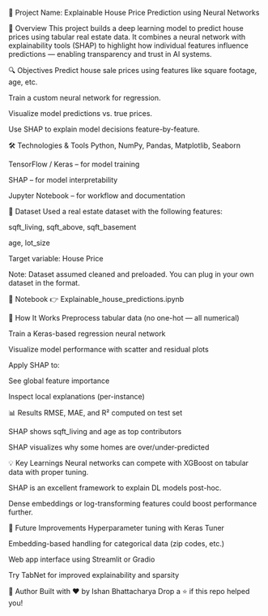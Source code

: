 📁 Project Name:
Explainable House Price Prediction using Neural Networks

🧠 Overview
This project builds a deep learning model to predict house prices using tabular real estate data. It combines a neural network with explainability tools (SHAP) to highlight how individual features influence predictions — enabling transparency and trust in AI systems.

🔍 Objectives
Predict house sale prices using features like square footage, age, etc.

Train a custom neural network for regression.

Visualize model predictions vs. true prices.

Use SHAP to explain model decisions feature-by-feature.

🛠️ Technologies & Tools
Python, NumPy, Pandas, Matplotlib, Seaborn

TensorFlow / Keras – for model training

SHAP – for model interpretability

Jupyter Notebook – for workflow and documentation

🧩 Dataset
Used a real estate dataset with the following features:

sqft_living, sqft_above, sqft_basement

age, lot_size

Target variable: House Price

Note: Dataset assumed cleaned and preloaded. You can plug in your own dataset in the format.

🔗 Notebook
👉 Explainable_house_predictions.ipynb

🚀 How It Works
Preprocess tabular data (no one-hot — all numerical)

Train a Keras-based regression neural network

Visualize model performance with scatter and residual plots

Apply SHAP to:

See global feature importance

Inspect local explanations (per-instance)

📊 Results
RMSE, MAE, and R² computed on test set

SHAP shows sqft_living and age as top contributors

SHAP visualizes why some homes are over/under-predicted

💡 Key Learnings
Neural networks can compete with XGBoost on tabular data with proper tuning.

SHAP is an excellent framework to explain DL models post-hoc.

Dense embeddings or log-transforming features could boost performance further.

📌 Future Improvements
Hyperparameter tuning with Keras Tuner

Embedding-based handling for categorical data (zip codes, etc.)

Web app interface using Streamlit or Gradio

Try TabNet for improved explainability and sparsity

📣 Author
Built with ❤️ by Ishan Bhattacharya
Drop a ⭐ if this repo helped you!